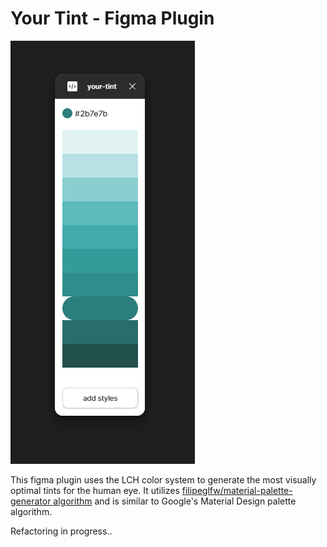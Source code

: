 # Your Tint - Figma Plugin

![your_tint](./public/img/your_tint.png)

This figma plugin uses the LCH color system to generate the most visually optimal tints for the human eye. It utilizes [filipeglfw/material-palette-generator algorithm](https://github.com/filipeglfw/material-palette-generator/blob/master/dist/palette-generator.js#L304) and is similar to Google's Material Design palette algorithm.

Refactoring in progress..
